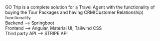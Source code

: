 GO Trip is a complete solution for a Travel Agent with the functionality of buying the Tour Packages and having CRM(Customer Relationship) functionality.<br>
Backend --> Springboot <br>
Frontend --> Angular, Material UI, Tailwind CSS <br>
Third party API --> STRIPE API
